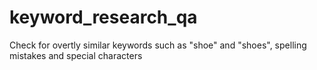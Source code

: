# keyword_research_qa
Check for overtly similar keywords such as "shoe" and "shoes", spelling mistakes and special characters
